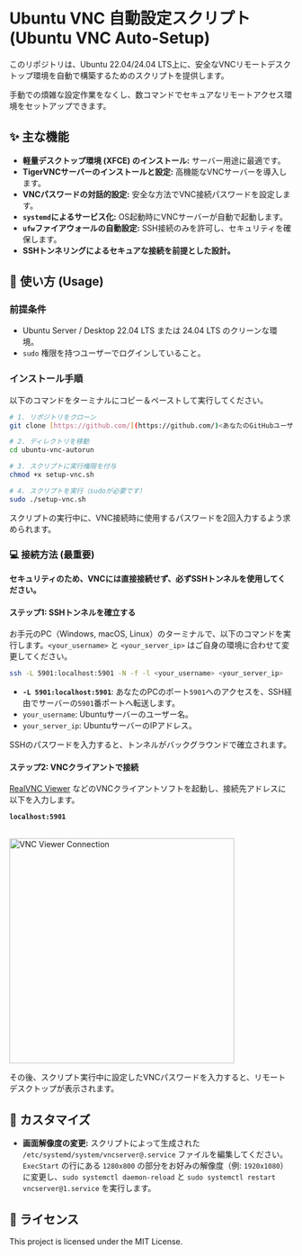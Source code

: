 # Ubuntu VNC 自動設定スクリプト (Ubuntu VNC Auto-Setup)

このリポジトリは、Ubuntu 22.04/24.04 LTS上に、安全なVNCリモートデスクトップ環境を自動で構築するためのスクリプトを提供します。

手動での煩雑な設定作業をなくし、数コマンドでセキュアなリモートアクセス環境をセットアップできます。

## ✨ 主な機能

-   **軽量デスクトップ環境 (XFCE) のインストール:** サーバー用途に最適です。
-   **TigerVNCサーバーのインストールと設定:** 高機能なVNCサーバーを導入します。
-   **VNCパスワードの対話的設定:** 安全な方法でVNC接続パスワードを設定します。
-   **`systemd`によるサービス化:** OS起動時にVNCサーバーが自動で起動します。
-   **`ufw`ファイアウォールの自動設定:** SSH接続のみを許可し、セキュリティを確保します。
-   **SSHトンネリングによるセキュアな接続を前提とした設計。**

## 🚀 使い方 (Usage)

### 前提条件

-   Ubuntu Server / Desktop 22.04 LTS または 24.04 LTS のクリーンな環境。
-   `sudo` 権限を持つユーザーでログインしていること。

### インストール手順

以下のコマンドをターミナルにコピー＆ペーストして実行してください。

```bash
# 1. リポジトリをクローン
git clone [https://github.com/](https://github.com/)<あなたのGitHubユーザー名>/ubuntu-vnc-autorun.git

# 2. ディレクトリを移動
cd ubuntu-vnc-autorun

# 3. スクリプトに実行権限を付与
chmod +x setup-vnc.sh

# 4. スクリプトを実行（sudoが必要です）
sudo ./setup-vnc.sh
```

スクリプトの実行中に、VNC接続時に使用するパスワードを2回入力するよう求められます。

### 💻 接続方法 (最重要)

**セキュリティのため、VNCには直接接続せず、必ずSSHトンネルを使用してください。**

#### ステップ1: SSHトンネルを確立する

お手元のPC（Windows, macOS, Linux）のターミナルで、以下のコマンドを実行します。`<your_username>` と `<your_server_ip>` はご自身の環境に合わせて変更してください。

```bash
ssh -L 5901:localhost:5901 -N -f -l <your_username> <your_server_ip>
```

-   **`-L 5901:localhost:5901`**: あなたのPCのポート`5901`へのアクセスを、SSH経由でサーバーの`5901`番ポートへ転送します。
-   `your_username`: Ubuntuサーバーのユーザー名。
-   `your_server_ip`: UbuntuサーバーのIPアドレス。

SSHのパスワードを入力すると、トンネルがバックグラウンドで確立されます。

#### ステップ2: VNCクライアントで接続

[RealVNC Viewer](https://www.realvnc.com/en/connect/download/viewer/) などのVNCクライアントソフトを起動し、接続先アドレスに以下を入力します。

**`localhost:5901`**

<br>
<img src="https://i.imgur.com/gfgA9s6.png" width="400" alt="VNC Viewer Connection">
<br>

その後、スクリプト実行中に設定したVNCパスワードを入力すると、リモートデスクトップが表示されます。

## 🔧 カスタマイズ

-   **画面解像度の変更:**
    スクリプトによって生成された `/etc/systemd/system/vncserver@.service` ファイルを編集してください。
    `ExecStart` の行にある `1280x800` の部分をお好みの解像度（例: `1920x1080`）に変更し、`sudo systemctl daemon-reload` と `sudo systemctl restart vncserver@1.service` を実行します。

## 📜 ライセンス

This project is licensed under the MIT License.